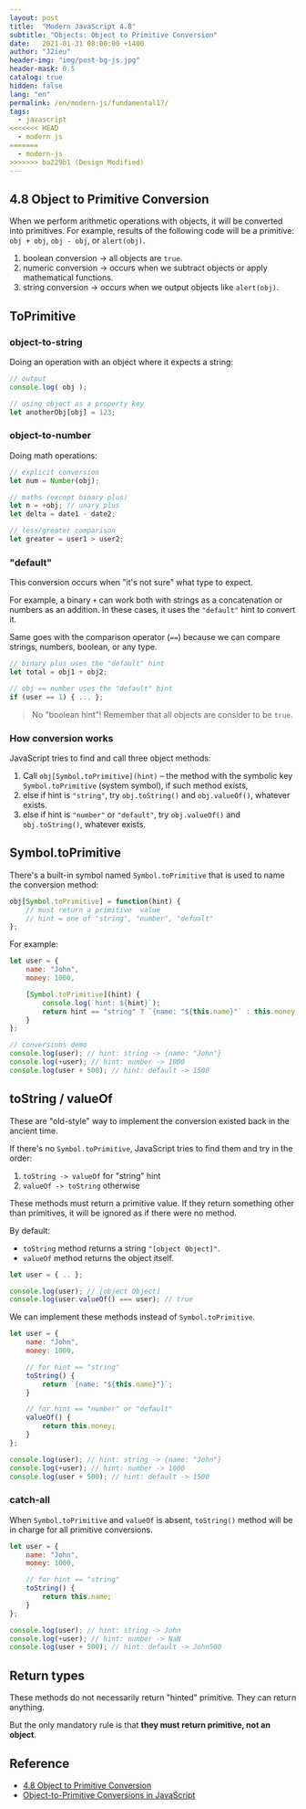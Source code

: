 ```yaml
---
layout: post
title:  "Modern JavaScript 4.8"
subtitle: "Objects: Object to Primitive Conversion"
date:   2021-01-31 08:00:00 +1400
author: "J2ieu"
header-img: "img/post-bg-js.jpg"
header-mask: 0.5
catalog: true
hidden: false
lang: "en"
permalink: /en/modern-js/fundamental17/
tags:
  - javascript
<<<<<<< HEAD
  - modern js
=======
  - modern-js
>>>>>>> ba229b1 (Design Modified)
---
```


## 4.8 Object to Primitive Conversion
When we perform arithmetic operations with objects, it will be converted into primitives. For example, results of the following code will be a primitive: `obj + obj`, `obj - obj`, or `alert(obj)`.

1. boolean conversion -> all objects are `true`.
2. numeric conversion -> occurs when we subtract objects or apply mathematical functions.
3. string conversion -> occurs when we output objects like `alert(obj)`.

## ToPrimitive

### object-to-string
Doing an operation with an object where it expects a string:
```js
// output 
console.log( obj );

// using object as a property key
let anotherObj[obj] = 123;
```

### object-to-number
Doing math operations:
```js
// explicit conversion
let num = Number(obj); 

// maths (except binary plus) 
let n = +obj; // unary plus 
let delta = date1 - date2; 

// less/greater comparison 
let greater = user1 > user2;
```

### "default"
This conversion occurs when "it's not sure" what type to expect.

For example, a binary `+` can work both with strings as a concatenation or numbers as an addition. In these cases, it uses the `"default"` hint to convert it.

Same goes with the comparison operator (`==`) because we can compare strings, numbers, boolean, or any type. 
```js
// binary plus uses the "default" hint 
let total = obj1 + obj2; 

// obj == number uses the "default" hint 
if (user == 1) { ... };
```

> No "boolean hint"! Remember that all objects are consider to be `true`.

### How conversion works
JavaScript tries to find and call three object methods:
1. Call `obj[Symbol.toPrimitive](hint)` – the method with the symbolic key `Symbol.toPrimitive` (system symbol), if such method exists,
2. else if hint is `"string"`, try `obj.toString()` and `obj.valueOf()`, whatever exists.
3. else if hint is `"number"` or `"default"`, try `obj.valueOf()` and `obj.toString()`, whatever exists.

## Symbol.toPrimitive
There's a built-in  symbol named `Symbol.toPrimitive` that is used to name the conversion method:
```js
obj[Symbol.toPrimitive] = function(hint) {
    // must return a primitive  value
    // hint = one of "string", "number", "defualt"
};
```

For example:
```js
let user = {
    name: "John",
    money: 1000,

    [Symbol.toPrimitive](hint) {
        console.log(`hint: ${hint}`);
        return hint == "string" ? `{name: "${this.name}"` : this.money;
    }
};

// conversions demo
console.log(user); // hint: string -> {name: "John"}
console.log(+user); // hint: number -> 1000
console.log(user + 500); // hint: default -> 1500
```

## toString / valueOf
These are "old-style" way to implement the conversion existed back in the ancient time.

If  there's no `Symbol.toPrimitive`, JavaScript tries to find them and try in the order:
1. `toString -> valueOf` for "string" hint
2. `valueOf -> toString` otherwise

These methods must return a primitive value. If they return something other than primitives, it will be ignored as if there were no method.

By default:
- `toString` method returns a string `"[object Object]"`.
- `valueOf` method returns the object itself.

```js
let user = { .. };

console.log(user); // [object Object]
console.log(user.valueOf() === user); // true
```

We  can implement these methods instead of `Symbol.toPrimitive`.

```js
let user = {
    name: "John",
    money: 1000,

    // for hint == "string"
    toString() {
        return `{name: "${this.name}"}`;
    }

    // for hint == "number" or "default"
    valueOf() {
        return this.money;
    }
};

console.log(user); // hint: string -> {name: "John"}
console.log(+user); // hint: number -> 1000
console.log(user + 500); // hint: default -> 1500
```

### catch-all
When `Symbol.toPrimitive` and `valueOf` is absent, `toString()` method will be in charge for all primitive conversions.

```js
let user = {
    name: "John",
    money: 1000,

    // for hint == "string"
    toString() {
        return this.name;
    }
};

console.log(user); // hint: string -> John
console.log(+user); // hint: number -> NaN
console.log(user + 500); // hint: default -> John500
```

## Return types
These methods do not necessarily return "hinted" primitive. They can return anything.

But the only mandatory rule is that **they must return primitive, not an object**.

## Reference
- [4.8 Object to Primitive Conversion](https://javascript.info/object-toprimitive)
- [Object-to-Primitive Conversions in JavaScript](http://www.adequatelygood.com/Object-to-Primitive-Conversions-in-JavaScript.html)